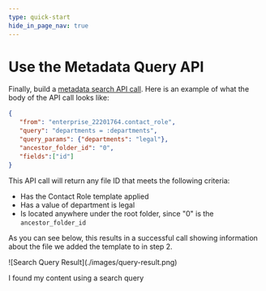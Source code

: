 ```yaml
---
type: quick-start
hide_in_page_nav: true
---
```


# Use the Metadata Query API

Finally, build a [metadata search API call][mq]. Here is an example of what the
body of the API call looks like:

```json
{
   "from": "enterprise_22201764.contact_role",
   "query": "departments = :departments",
   "query_params": {"departments": "legal"},
   "ancestor_folder_id": "0",
   "fields":["id"]
}
```

This API call will return any file ID that meets the following criteria: 

- Has the Contact Role template applied
- Has a value of department is legal
- Is located anywhere under the root folder, since "0" is the
  `ancestor_folder_id`

As you can see below, this results in a successful call showing information
about the file we added the template to in step 2.

<ImageFrame center>
    ![Search Query Result](./images/query-result.png)
</ImageFrame>

<Next>I found my content using a search query</Next>

[mq]: e://post-metadata-queries-execute-read/